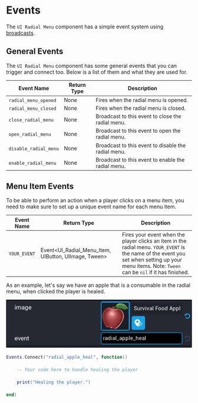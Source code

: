 # Events

The `UI Radial Menu` component has a simple event system using [broadcasts](https://docs.coregames.com/core_api/#events).

## General Events

The `UI Radial Menu` component has some general events that you can trigger and connect too.  Below is a list of them and what they are used for.

| Event Name | Return Type | Description |
| ---------- | ----------- | ----------- |
| `radial_menu_opened` | None | Fires when the radial menu is opened. |
| `radial_menu_closed` | None | Fires when the radial menu is closed. |
| `close_radial_menu` | None | Broadcast to this event to close the radial menu. |
| `open_radial_menu` | None | Broadcast to this event to open the radial menu. |
| `disable_radial_menu` | None | Broadcast to this event to disable the radial menu. |
| `enable_radial_menu` | None | Broadcast to this event to enable the radial menu. |

## Menu Item Events

To be able to perform an action when a player clicks on a menu item, you need to make sure to set up a unique event name for each menu item.

| Event Name | Return Type | Description |
| ---------- | ----------- | ----------- |
| `YOUR_EVENT` | Event&lt;UI_Radial_Menu_Item, UIButton, UIImage, Tween&gt; | Fires your event when the player clicks an item in the radial menu. `YOUR_EVENT` is the name of the event you set when setting up your menu items. Note: `Tween` can be `nil` if it has finished. |

As an example, let's say we have an apple that is a consumable in the radial menu, when clicked the player is healed.

![](images/example.png)

```lua
Events.Connect("radial_apple_heal", function()

	-- Your code here to handle healing the player
	
	print("Healing the player.")

end)
```